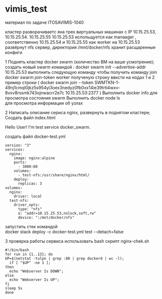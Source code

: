 # vimis_test
материал по задаче ITOSAVIMIS-1040

кластер разворачиваетс яна трех виртуальных машинах с IP 10.15.25.53, 10.15.25.54. 10.15.25.55
10.15.25.53 испольщуется как manaager , соответственно 10.15.25.54 и 10.15.25.55 как worker
на 10.15.25.53 развёрнут nfs сервер, директория /mnt/docker/nfs хранит расщаренные конфиги 


1    Поднять кластер docker swarm (количество ВМ на ваше усмотрение);
создать новый swarm командой : 
  docker swarm init --advertise-addr 10.15.25.53
выполнить следующую команду чтобы получить команду join
  docker swarm join-token worker
полученую строку ввксти на нодах 1 и 2 
  пример строки ( docker swarm join --token SWMTKN-1-49nj1cmql0jkz5s954yi3oex3nedyz0fb0xx14ie39trti4wxv-8vxv8rssmk743ojnwacrr2e7c 10.15.25.53:2377 )
Выполнить 
  docker info 
для просмотра состояния swarm
Выполнить 
  docker node ls  
для просмотра информации об узлах

2   Написать описание сериса nginx, развернуть в поднятом кластере;
Создать файл index.html

  <html lang="en">
    <head><title>Hello Docker</title></head>
    <body>
      <p>Hello User! I'm test service docker_swarm.</p>
    </body>
  </html>

создать файл docker-test.yml

    version: "3"
    services:
      nginx:
        image: nginx:alpine
        ports:
          - 3000:80
        volumes:
          - test-nfs:/usr/share/nginx/html/
        deploy:
          replicas: 3
    volumes:
      nginx:
        driver: local
      test-nfs:
        driver_opts:
          type: "nfs"
          o: "addr=10.15.25.53,nolock,soft,rw"
          device: ":/mnt/docker/nfs"

запустить стек командой  
  docker stack deploy -c docker-test.yml test --detach=false



3   проверка работы сервиса
использовать bash скрипт  nginx-chek.sh

    #!/bin/bash
    for run in {1..13}; do
    UP=$(netstat -tulpn | grep :80 | grep dockerd | wc -l);
      if [ "$UP" -ne 1 ];
    then
      echo "Webserver Is DOWN";
    else
      echo "Webserver Is UP";
    fi
    sleep 5s
    done
